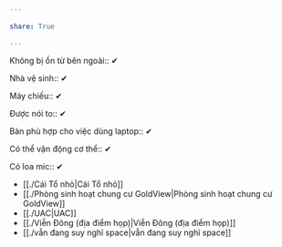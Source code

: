 ---  
share: True  
---  
Không bị ồn từ bên ngoài:: ✔  
Nhà vệ sinh:: ✔  
Máy chiếu:: ✔  
Được nói to:: ✔  
Bàn phù hợp cho việc dùng laptop:: ✔  
Có thể vận động cơ thể:: ✔  
Có loa mic:: ✔  
  
- [[./Cái Tổ nhỏ|Cái Tổ nhỏ]]  
- [[./Phòng sinh hoạt chung cư GoldView|Phòng sinh hoạt chung cư GoldView]]  
- [[./UAC|UAC]]  
- [[./Viễn Đông (địa điểm họp)|Viễn Đông (địa điểm họp)]]  
- [[./vẫn đang suy nghĩ space|vẫn đang suy nghĩ space]]  
  
